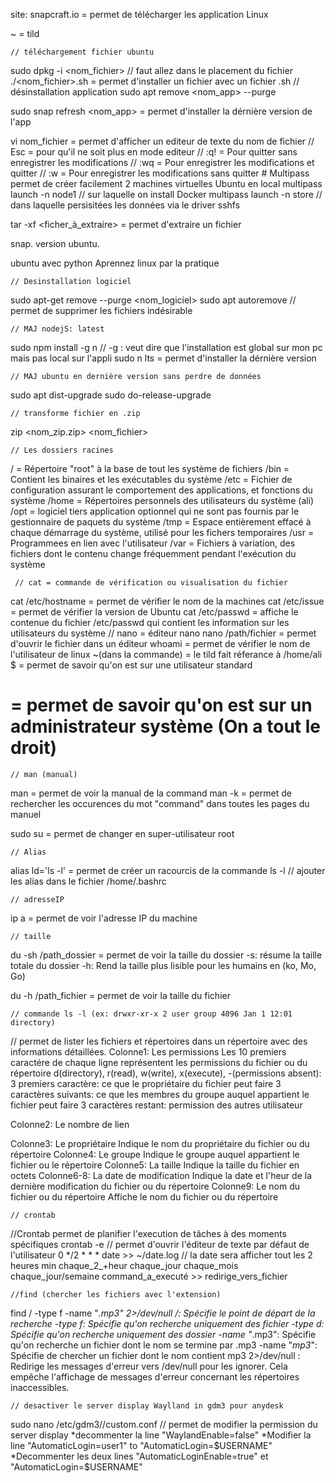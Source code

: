 site: snapcraft.io = permet de télécharger les application Linux

~ = tild

    // téléchargement fichier ubuntu
sudo dpkg -i <nom_fichier> // faut allez dans le placement du fichier
./<nom_fichier>.sh = permet d'installer un fichier avec un fichier .sh
    // désinstallation application
sudo apt remove <nom_app> --purge

sudo snap refresh <nom_app> = permet d'installer la dérnière version de l'app

vi nom_fichier = permet d'afficher un editeur de texte du nom de fichier
            // Esc = pour qu'il ne soit plus en mode editeur
            // :q! = Pour quitter sans enregistrer les modifications
            // :wq = Pour enregistrer les modifications et quitter
            // :w = Pour enregistrer les modifications sans quitter
    # Multipass permet de créer facilement 2 machines virtuelles Ubuntu en local
multipass launch -n node1 // sur laquelle on install Docker
multipass launch -n store // dans laquelle persisitées les données via le driver sshfs

tar -xf <ficher_à_extraire> = permet d'extraire un fichier

snap. version ubuntu.

ubuntu avec python
Aprennez linux par la pratique

    // Desinstallation logiciel
sudo apt-get remove --purge <nom_logiciel>
sudo apt autoremove // permet de supprimer les fichiers indésirable

    // MAJ nodejS: latest
sudo npm install -g n  // -g : veut dire que l'installation est global sur mon pc mais pas local sur l'appli
sudo n lts = permet d'installer la dérnière version


    // MAJ ubuntu en dernière version sans perdre de données
sudo apt dist-upgrade
sudo do-release-upgrade


    // transforme fichier en .zip
zip <nom_zip.zip> <nom_fichier>




    // Les dossiers racines
/ = Répertoire "root" à la base de tout les système de fichiers
/bin = Contient les binaires et les exécutables du système
/etc = Fichier de configuration assurant le comportement des applications, et fonctions du système
/home = Répertoires personnels des utilisateurs du système (ali)
/opt = logiciel tiers application optionnel qui ne sont pas fournis par le gestionnaire de paquets du système 
/tmp = Espace entièrement effacé à chaque démarrage du système, utilisé pour les fichers temporaires
/usr = Programmees en lien avec l'utilisateur
/var = Fichiers à variation, des fichiers dont le contenu change fréquemment pendant l'exécution du système

     // cat = commande de vérification ou visualisation du fichier
cat /etc/hostname = permet de vérifier le nom de la machines
cat /etc/issue = permet de vérifier la version de Ubuntu
cat /etc/passwd = affiche le contenue du fichier /etc/passwd qui contient les information sur les utilisateurs du système
    // nano  = éditeur nano
nano /path/fichier = permet d'ouvrir le fichier dans un éditeur
whoami = permet de vérifier le nom de l'utilisateur de linux
~(dans la commande) = le tild fait réferance à /home/ali 
$ = permet de savoir qu'on est sur une utilisateur standard
# = permet de savoir qu'on est sur un administrateur système (On a tout le droit)

    // man (manual)
man <command> = permet de voir la manual de la command
man -k <command> = permet de rechercher les occurences du mot "command" dans toutes les pages du manuel

sudo su = permet de changer en super-utilisateur root

    // Alias
alias ld='ls -l'  = permet de créer un racourcis de la commande ls -l
// ajouter les alias dans le fichier /home/.bashrc

    // adresseIP
ip a = permet de voir l'adresse IP du machine

    // taille
du -sh /path_dossier = permet de voir la taille du dossier 
  -s: résume la taille totale du dossier
  -h: Rend la taille plus lisible pour les humains en (ko, Mo, Go)

du -h /path_fichier = permet de voir la taille du fichier

    // commande ls -l (ex: drwxr-xr-x 2 user group 4096 Jan 1 12:01 directory)
// permet de lister les fichiers et répertoires dans un répertoire avec des informations détaillées.
  Colonne1: Les permissions
Les 10 premiers caractére de chaque ligne représentent les permissions du fichier ou du répertoire
d(directory), r(read), w(write), x(execute), -(permissions absent): 
3 premiers caractère: ce que le propriétaire du fichier peut faire
3 caractères suivants: ce que les membres du groupe auquel appartient le fichier peut faire
3 caractères restant: permission des autres utilisateur

  Colonne2: Le nombre de lien

  Colonne3: Le propriétaire
Indique le nom du propriétaire du fichier ou du répertoire
  Colonne4: Le groupe
Indique le groupe auquel appartient le fichier ou le répertoire
  Colonne5: La taille
Indique la taille du fichier en octets
  Colonne6-8: La date de modification
Indique la date et l'heur de la dernière modification du fichier ou du répertoire
  Colonne9: Le nom du fichier ou du répertoire
Affiche le nom du fichier ou du répertoire

    // crontab
 //Crontab permet de planifier l'execution de tâches à des moments spécifiques
crontab -e // permet d'ouvrir l'éditeur de texte par défaut de l'utilisateur
0 */2 * * * date >> ~/date.log // la date sera afficher tout les 2 heures
min chaque_2_+heur chaque_jour chaque_mois chaque_jour/semaine command_a_executé >> redirige_vers_fichier

    //find (chercher les fichiers avec l'extension)
find / -type f -name "*.mp3" 2>/dev/null
/: Spécifie le point de départ de la recherche
-type f: Spécifie qu'on recherche uniquement des fichier
-type d: Spécifie qu'on recherche uniquement des dossier
-name "*.mp3": Spécifie qu'on recherche un fichier dont le nom se termine par .mp3
-name "*mp3*": Spécifie de chercher un fichier dont le nom contient mp3
2>/dev/null : Redirige les messages d'erreur vers /dev/null pour les ignorer. Cela empêche l'affichage de messages d'erreur concernant les répertoires inaccessibles.

    // desactiver le server display Waylland in gdm3 pour anydesk
sudo nano /etc/gdm3//custom.conf // permet de modifier la permission du server display
*decommenter la line "WaylandEnable=false"
*Modifier la line "AutomaticLogin=user1" to "AutomaticLogin=$USERNAME"
*Decommenter les deux lines "AutomaticLoginEnable=true" et "AutomaticLogin=$USERNAME"